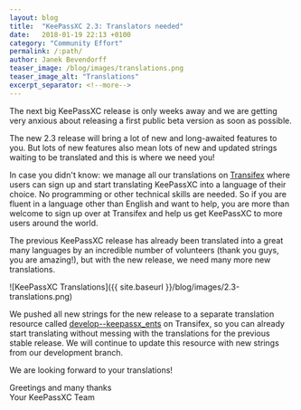 ```yaml
---
layout: blog
title:  "KeePassXC 2.3: Translators needed"
date:   2018-01-19 22:13 +0100
category: "Community Effort"
permalink: /:path/
author: Janek Bevendorff
teaser_image: /blog/images/translations.png
teaser_image_alt: "Translations"
excerpt_separator: <!--more-->
---
```


The next big KeePassXC release is only weeks away and we are getting very anxious about releasing a first public
beta version as soon as possible.

The new 2.3 release will bring a lot of new and long-awaited features to you. But lots of new features also
mean lots of new and updated strings waiting to be translated and this is where we need you!

<!--more-->

In case you didn't know: we manage all our translations on
[Transifex](https://www.transifex.com/keepassxc/keepassxc/dashboard/) where users can sign up and start
translating KeePassXC into a language of their choice. No programming or other technical skills are needed.
So if you are fluent in a language other than English and want to help, you are more than welcome
to sign up over at Transifex and help us get KeePassXC to more users around the world.

The previous KeePassXC release has already been translated into a great many languages by an incredible number of
volunteers (thank you guys, you are amazing!), but with the new release, we need many more new translations. 

![KeePassXC Translations]({{ site.baseurl }}/blog/images/2.3-translations.png)

We pushed all new strings for the new release to a separate translation resource called
[develop--keepassx_ents](https://www.transifex.com/keepassxc/keepassxc/develop--keepassx_ents/) on Transifex,
so you can already start translating without messing with the translations for the previous stable release.
We will continue to update this resource with new strings from our development branch.

We are looking forward to your translations!

Greetings and many thanks<br>
Your KeePassXC Team
